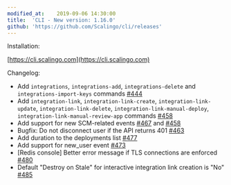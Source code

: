```yaml
---
modified_at:	2019-09-06 14:30:00
title:	'CLI - New version: 1.16.0'
github: 'https://github.com/Scalingo/cli/releases'
---
```


Installation:

[https://cli.scalingo.com](https://cli.scalingo.com)

Changelog:

* Add `integrations`, `integrations-add`, `integrations-delete` and `integrations-import-keys` commands [#444](https://github.com/Scalingo/cli/pull/444)
* Add `integration-link`, `integration-link-create`, `integration-link-update`,  `integration-link-delete`, `integration-link-manual-deploy`,  `integration-link-manual-review-app` commands  [#458](https://github.com/Scalingo/cli/pull/458)
* Add support for new SCM-related events  [#467](https://github.com/Scalingo/cli/pull/467) and  [#458](https://github.com/Scalingo/cli/pull/458)
* Bugfix: Do not disconnect user if the API returns 401  [#463](https://github.com/Scalingo/cli/pull/463)
* Add duration to the deployments list  [#477](https://github.com/Scalingo/cli/pull/477)
* Add support for new_user event [#473](https://github.com/Scalingo/cli/pull/473)
* [Redis console] Better error message if TLS connections are enforced  [#480](https://github.com/Scalingo/cli/pull/480)
* Default "Destroy on Stale" for interactive integration link creation is "No"  [#485](https://github.com/Scalingo/cli/pull/485)
